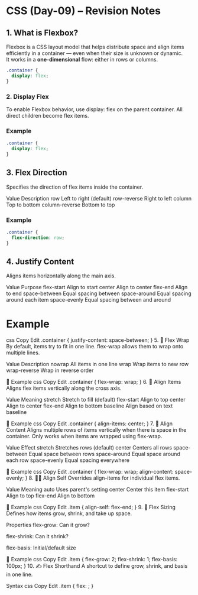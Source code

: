 # CSS (Day-09) – Revision Notes

## 1.  What is Flexbox?

Flexbox is a CSS layout model that helps distribute space and align items efficiently in a container — even when their size is unknown or dynamic.  
It works in a **one-dimensional** flow: either in rows or columns.

```css
.container {
  display: flex;
}
```

### 2. Display Flex
To enable Flexbox behavior, use display: flex on the parent container.
All direct children become flex items.

### Example
```css
.container {
  display: flex;
}
```

## 3. Flex Direction
Specifies the direction of flex items inside the container.

Value	Description
row	Left to right (default)
row-reverse	Right to left
column	Top to bottom
column-reverse	Bottom to top

### Example
```css
.container {
  flex-direction: row;
}
```
## 4. Justify Content
Aligns items horizontally along the main axis.

Value	Purpose
flex-start	Align to start
center	Align to center
flex-end	Align to end
space-between	Equal spacing between
space-around	Equal spacing around each item
space-evenly	Equal spacing between and around

# Example
css
Copy
Edit
.container {
  justify-content: space-between;
}
5. 🔁 Flex Wrap
By default, items try to fit in one line.
flex-wrap allows them to wrap onto multiple lines.

Value	Description
nowrap	All items in one line
wrap	Wrap items to new row
wrap-reverse	Wrap in reverse order

🔹 Example
css
Copy
Edit
.container {
  flex-wrap: wrap;
}
6. 🧍 Align Items
Aligns flex items vertically along the cross axis.

Value	Meaning
stretch	Stretch to fill (default)
flex-start	Align to top
center	Align to center
flex-end	Align to bottom
baseline	Align based on text baseline

🔹 Example
css
Copy
Edit
.container {
  align-items: center;
}
7. 🧭 Align Content
Aligns multiple rows of items vertically when there is space in the container.
Only works when items are wrapped using flex-wrap.

Value	Effect
stretch	Stretches rows (default)
center	Centers all rows
space-between	Equal space between rows
space-around	Equal space around each row
space-evenly	Equal spacing everywhere

🔹 Example
css
Copy
Edit
.container {
  flex-wrap: wrap;
  align-content: space-evenly;
}
8. 🧍‍♂️ Align Self
Overrides align-items for individual flex items.

Value	Meaning
auto	Uses parent's setting
center	Center this item
flex-start	Align to top
flex-end	Align to bottom

🔹 Example
css
Copy
Edit
.item {
  align-self: flex-end;
}
9. 📏 Flex Sizing
Defines how items grow, shrink, and take up space.

Properties
flex-grow: Can it grow?

flex-shrink: Can it shrink?

flex-basis: Initial/default size

🔹 Example
css
Copy
Edit
.item {
  flex-grow: 2;
  flex-shrink: 1;
  flex-basis: 100px;
}
10. ✍️ Flex Shorthand
A shortcut to define grow, shrink, and basis in one line.

Syntax
css
Copy
Edit
.item {
  flex: <grow> <shrink> <basis>;
}
